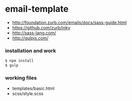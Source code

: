 # email-template
* http://foundation.zurb.com/emails/docs/sass-guide.html 
* https://github.com/zurb/inky
* http://sass-lang.com/
* http://gulpjs.com/

### installation and work
```sh
$ npm install
$ gulp
```

### working files 
* templates/basic.html
* scss/style.scss
